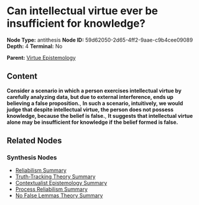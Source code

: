 # Can intellectual virtue ever be insufficient for knowledge?

**Node Type:** antithesis
**Node ID:** 59d62050-2d65-4ff2-9aae-c9b4cee09089
**Depth:** 4
**Terminal:** No

**Parent:** [Virtue Epistemology](virtue-epistemology-synthesis-8d609c74-8830-44ab-aa42-64bd567c8379.md)

## Content

**Consider a scenario in which a person exercises intellectual virtue by carefully analyzing data, but due to external interference, ends up believing a false proposition.**, **In such a scenario, intuitively, we would judge that despite intellectual virtue, the person does not possess knowledge, because the belief is false.**, **It suggests that intellectual virtue alone may be insufficient for knowledge if the belief formed is false.**

## Related Nodes

### Synthesis Nodes

- [Reliabilism Summary](reliabilism-summary-synthesis-6f220468-201e-4abc-a989-14e0eff8f1cb.md)
- [Truth-Tracking Theory Summary](truth-tracking-theory-summary-synthesis-717b3db5-4c8c-4f7f-a49d-fbc6998dcfc6.md)
- [Contextualist Epistemology Summary](contextualist-epistemology-summary-synthesis-273ca060-33f5-482d-bcc0-65b3accc38e9.md)
- [Process Reliabilism Summary](process-reliabilism-summary-synthesis-9834f734-e1af-4b06-9f26-8e8d08036124.md)
- [No False Lemmas Theory Summary](no-false-lemmas-theory-summary-synthesis-53366d83-13a6-45e8-a1e0-dfd1c84329f2.md)
